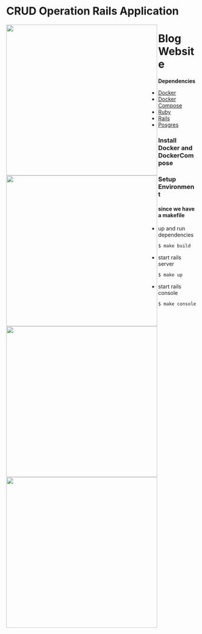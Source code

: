 # CRUD Operation Rails Application

<img src="https://m7madmagdy.github.io/server/rails%20apps/blogUsersApp.png" width="400" align="left"/>
<img src="https://m7madmagdy.github.io/server/rails%20apps/eRails.png" width="400" align="left"/>
<img src="https://m7madmagdy.github.io/server/rails%20apps/nRails.png" width="400" align="left"/>
<img src="https://m7madmagdy.github.io/server/rails%20apps/blogApi.png" width="400" align="left"/>

# Blog Website

**Dependencies**

- [Docker](https://www.docker.com/)
- [Docker Compose](https://docs.docker.com/compose/install/)
- [Ruby](https://github.com/ruby/ruby)
- [Rails](https://github.com/rails/rails)
- [Posgres](https://www.postgresql.org/about/news/postgresql-13-released-2077/)

### Install Docker and DockerCompose

### Setup Environment

#### since we have a makefile

- up and run dependencies
```sh
$ make build
```

- start rails server
```sh
$ make up
```

- start rails console
```sh
$ make console
```
